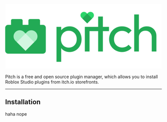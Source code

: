 ![Pitch logo](./gh-assets/Logo-Wordmark.svg)

Pitch is a free and open source plugin manager, which allows you to install Roblox Studio plugins from itch.io storefronts.

-----

## Installation

haha nope

